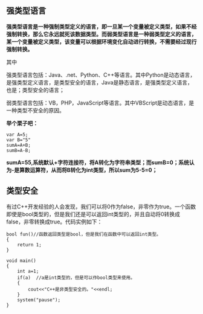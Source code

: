 ## 强类型语言

**强类型语言是一种强制类型定义的语言，即一旦某一个变量被定义类型，如果不经强制转换，那么它永远就死该数据类型。而弱类型语言是一种弱类型定义的语言，某一个变量被定义类型，该变量可以根据环境变化自动进行转换，不需要经过现行强制转换。**

其中

强类型语言包括：Java、.net、Python、C++等语言。其中Python是动态语言，是强类型定义语言，是类型安全的语言，Java是静态语言，是强类型定义语言，也是；类型安全的语言；

弱类型语言包括：VB，PHP，JavaScript等语言。其中VBScript是动态语言，是一种类型不安全的原因。

**举个栗子吧：**

```vb.net
var A=5;
var B="5"
sumA=A+B;
sumB=A-B;
```

**sumA=55,系统默认+字符连接符，将A转化为字符串类型；而sumB=0；系统认为-是算数运算符，从而将B转化为int类型，所以sum为5-5=0；**



## 类型安全

有过C++开发经验的人会发现，我们可以将0作为false，非零作为true。一个函数即使是bool类型的，但是我们还是可以返回int类型的，并且自动将0转换成false，非零转换成true。代码实例如下：

```
bool fun()//函数返回类型是bool，但是我们在函数中可以返回int类型。
{
	return 1;
}

void main()
{
    int a=1;
    if(a)  //a是int类型的，但是可以作bool类型来使用。
    {
        cout<<"C++是非类型安全的。"<<endl;
    }
    system("pause");
}
```
